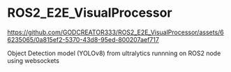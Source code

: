 # ROS2_E2E_VisualProcessor



https://github.com/GODCREATOR333/ROS2_E2E_VisualProcessor/assets/66235065/0a815ef2-5370-43d8-95ed-800207aef717

Object Detection model (YOLOv8) from ultralytics runnning on ROS2 node using websockets
